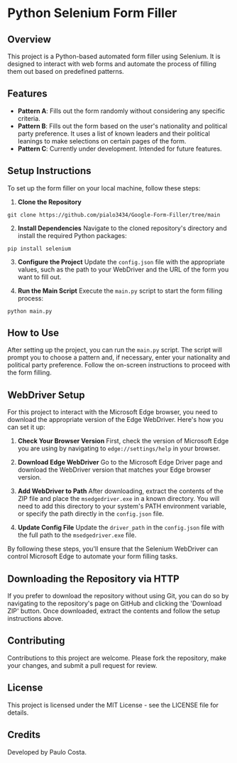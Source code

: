 # Python Selenium Form Filler

## Overview
This project is a Python-based automated form filler using Selenium. It is designed to interact with web forms and automate the process of filling them out based on predefined patterns.

## Features
- **Pattern A**: Fills out the form randomly without considering any specific criteria.
- **Pattern B**: Fills out the form based on the user's nationality and political party preference. It uses a list of known leaders and their political leanings to make selections on certain pages of the form.
- **Pattern C**: Currently under development. Intended for future features.

## Setup Instructions
To set up the form filler on your local machine, follow these steps:

1. **Clone the Repository**

```shell
git clone https://github.com/pialo3434/Google-Form-Filler/tree/main
```

2. **Install Dependencies**
Navigate to the cloned repository's directory and install the required Python packages:

```shell
pip install selenium
```

3. **Configure the Project**
Update the `config.json` file with the appropriate values, such as the path to your WebDriver and the URL of the form you want to fill out.

4. **Run the Main Script**
Execute the `main.py` script to start the form filling process:

```shell
python main.py
```


## How to Use
After setting up the project, you can run the `main.py` script. The script will prompt you to choose a pattern and, if necessary, enter your nationality and political party preference. Follow the on-screen instructions to proceed with the form filling.

## WebDriver Setup

For this project to interact with the Microsoft Edge browser, you need to download the appropriate version of the Edge WebDriver. Here's how you can set it up:

1. **Check Your Browser Version**
   First, check the version of Microsoft Edge you are using by navigating to `edge://settings/help` in your browser.

2. **Download Edge WebDriver**
   Go to the Microsoft Edge Driver page and download the WebDriver version that matches your Edge browser version.

3. **Add WebDriver to Path**
   After downloading, extract the contents of the ZIP file and place the `msedgedriver.exe` in a known directory. You will need to add this directory to your system's PATH environment variable, or specify the path directly in the `config.json` file.

4. **Update Config File**
   Update the `driver_path` in the `config.json` file with the full path to the `msedgedriver.exe` file.

By following these steps, you'll ensure that the Selenium WebDriver can control Microsoft Edge to automate your form filling tasks.


## Downloading the Repository via HTTP
If you prefer to download the repository without using Git, you can do so by navigating to the repository's page on GitHub and clicking the 'Download ZIP' button. Once downloaded, extract the contents and follow the setup instructions above.

## Contributing
Contributions to this project are welcome. Please fork the repository, make your changes, and submit a pull request for review.

## License
This project is licensed under the MIT License - see the LICENSE file for details.

## Credits
Developed by Paulo Costa.
